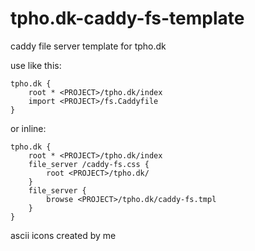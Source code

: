 # tpho.dk-caddy-fs-template

caddy file server template for tpho.dk

use like this:

```Caddyfile
tpho.dk {
    root * <PROJECT>/tpho.dk/index
    import <PROJECT>/fs.Caddyfile
}
```

or inline:

```Caddyfile
tpho.dk {
    root * <PROJECT>/tpho.dk/index
    file_server /caddy-fs.css {
        root <PROJECT>/tpho.dk/
    }
    file_server {
        browse <PROJECT>/tpho.dk/caddy-fs.tmpl
    }
}
```

ascii icons created by me
